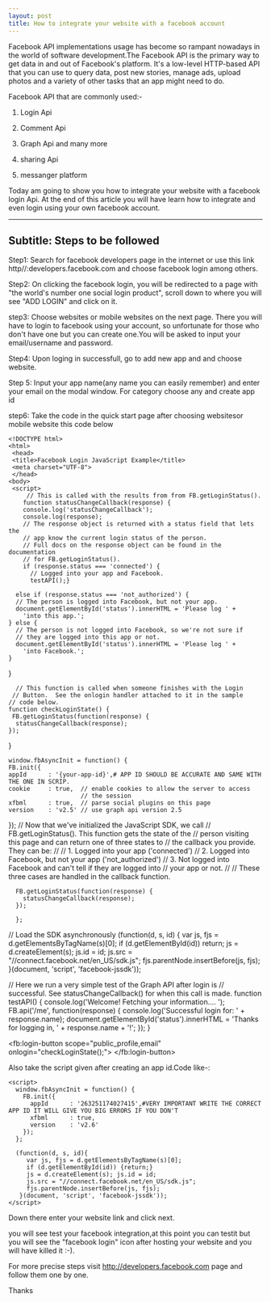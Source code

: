 ```yaml
---
layout: post
title: How to integrate your website with a facebook account
---
```





Facebook API implementations usage has become so rampant nowadays in the world of software development.The Facebook API is the primary way to get data in and out of Facebook's platform. It's a low-level HTTP-based API that you can use to query data, post new stories, manage ads, upload photos and a variety of other tasks that an app might need to do.

Facebook API that are commonly used:-

1. Login Api

2. Comment Api

3. Graph Api and many more

4. sharing Api

5. messanger platform

Today am going to show you how to integrate your website with a facebook login Api.
At the end of this article you will have learn how to integrate and even login using your own facebook account.

---
Subtitle: Steps to be followed
---

Step1: Search for facebook developers page in the internet or use this link http//:developers.facebook.com and choose facebook login among others.

Step2: On clicking the facebook login, you will be redirected to a page with "the world's number one social login product", scroll down to where you will see "ADD LOGIN" and click on it.

step3: Choose websites or mobile websites on the next page. There you will have to login to facebook using your account, so unfortunate for those who don't have one but you can create one.You will be asked to input your email/username and password.

Step4: Upon loging in successfull, go to add new app and and choose website.

Step 5: Input your app name(any name you can easily remember) and enter your email on the modal window. For category choose any and create app id

step6: Take the code in the quick start page after choosing websitesor mobile website
 this code below 
 
 
    <!DOCTYPE html>
    <html>
     <head>
     <title>Facebook Login JavaScript Example</title>
     <meta charset="UTF-8">
     </head>
    <body>
     <script>
         // This is called with the results from from FB.getLoginStatus().
        function statusChangeCallback(response) {
        console.log('statusChangeCallback');
        console.log(response);
        // The response object is returned with a status field that lets the
        // app know the current login status of the person.
        // Full docs on the response object can be found in the documentation
        // for FB.getLoginStatus().
        if (response.status === 'connected') {
          // Logged into your app and Facebook.
          testAPI();}
      
      else if (response.status === 'not_authorized') {
      // The person is logged into Facebook, but not your app.
      document.getElementById('status').innerHTML = 'Please log ' +
        'into this app.';
    } else {
      // The person is not logged into Facebook, so we're not sure if
      // they are logged into this app or not.
      document.getElementById('status').innerHTML = 'Please log ' +
        'into Facebook.';
    }
  }

      // This function is called when someone finishes with the Login
     // Button.  See the onlogin handler attached to it in the sample
    // code below.
    function checkLoginState() {
     FB.getLoginStatus(function(response) {
      statusChangeCallback(response);
    });
  }

    window.fbAsyncInit = function() {
    FB.init({
    appId      : '{your-app-id}',# APP ID SHOULD BE ACCURATE AND SAME WITH THE ONE IN SCRIP.
    cookie     : true,  // enable cookies to allow the server to access 
                        // the session
    xfbml      : true,  // parse social plugins on this page
    version    : 'v2.5' // use graph api version 2.5
  });
     // Now that we've initialized the JavaScript SDK, we call 
     // FB.getLoginStatus().  This function gets the state of the
     // person visiting this page and can return one of three states to
     // the callback you provide.  They can be:
     //
    // 1. Logged into your app ('connected')
    // 2. Logged into Facebook, but not your app ('not_authorized')
   // 3. Not logged into Facebook and can't tell if they are logged into
   //    your app or not.
      //
     // These three cases are handled in the callback function.

      FB.getLoginStatus(function(response) {
        statusChangeCallback(response);
      });

      };

  // Load the SDK asynchronously
  (function(d, s, id) {
    var js, fjs = d.getElementsByTagName(s)[0];
    if (d.getElementById(id)) return;
    js = d.createElement(s); js.id = id;
    js.src = "//connect.facebook.net/en_US/sdk.js";
    fjs.parentNode.insertBefore(js, fjs);
  }(document, 'script', 'facebook-jssdk'));

  // Here we run a very simple test of the Graph API after login is
  // successful.  See statusChangeCallback() for when this call is made.
  function testAPI() {
    console.log('Welcome!  Fetching your information.... ');
    FB.api('/me', function(response) {
      console.log('Successful login for: ' + response.name);
      document.getElementById('status').innerHTML =
        'Thanks for logging in, ' + response.name + '!';
    });
  }
</script>

<!--
  Below we include the Login Button social plugin. This button uses
  the JavaScript SDK to present a graphical Login button that triggers
  the FB.login() function when clicked.
-->

<fb:login-button scope="public_profile,email" onlogin="checkLoginState();">
</fb:login-button>

<div id="status">
</div>

</body>
</html>

Also take the script given after creating an app id.Code like-:

    <script>
      window.fbAsyncInit = function() {
        FB.init({
          appId      : '263251174027415',#VERY IMPORTANT WRITE THE CORRECT APP ID IT WILL GIVE YOU BIG ERRORS IF YOU DON'T 
          xfbml      : true,
          version    : 'v2.6'
        });
      };

      (function(d, s, id){
         var js, fjs = d.getElementsByTagName(s)[0];
         if (d.getElementById(id)) {return;}
         js = d.createElement(s); js.id = id;
         js.src = "//connect.facebook.net/en_US/sdk.js";
         fjs.parentNode.insertBefore(js, fjs);
       }(document, 'script', 'facebook-jssdk'));
    </script>


Down there enter your website link and click next.

you will see test your facebook integration,at this point you can testit but you will see the "facebook login" icon after hosting your website and you will have killed it :-).

For more precise steps visit http://developers.facebook.com page and follow them one by one.

Thanks




